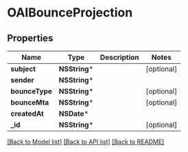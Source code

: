 # OAIBounceProjection

## Properties
Name | Type | Description | Notes
------------ | ------------- | ------------- | -------------
**subject** | **NSString*** |  | [optional] 
**sender** | **NSString*** |  | 
**bounceType** | **NSString*** |  | [optional] 
**bounceMta** | **NSString*** |  | [optional] 
**createdAt** | **NSDate*** |  | 
**_id** | **NSString*** |  | [optional] 

[[Back to Model list]](../README#documentation-for-models) [[Back to API list]](../README#documentation-for-api-endpoints) [[Back to README]](../README)


